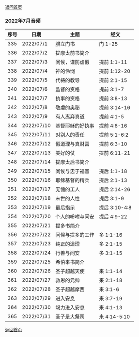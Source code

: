 [返回首页](index)

### 2022年7月音频

|序号|日期|主题|经文|
|---|----|---|---|
|335|2022/07/1|腓立门书|门 1-25|
|336|2022/07/2|提摩太前书简介|
|337|2022/07/3|问候，谨防虚假|提前 1:1-11|
|338|2022/07/4|神的怜悯|提前 1:12-20|
|339|2022/07/5|代祷的教导|提前 2:1-15|
|340|2022/07/6|监督的资格|提前 3:1-7|
|341|2022/07/7|执事的资格|提前 3:8-13|
|342|2022/07/8|敬虔的奥秘|提前 3:14-16|
|343|2022/07/9|有人离弃真道|提前 4:1-5|
|344|2022/07/10|基督耶稣的好执事|提前 4:6-16|
|345|2022/07/11|对别人的责任|提前 5:1-6:2|
|346|2022/07/12|假道理与真财富|提前 6:3-10|
|347|2022/07/13|美好的仗|提前 6:11-21|
|348|2022/07/14|提摩太后书简介||
|349|2022/07/15|问候与忠于福音|提后 1:1-18|
|350|2022/07/16|耶稣基督的精兵|提后 2:1-13|
|351|2022/07/17|无愧的工人|提后 2:14-26|
|352|2022/07/18|末世的人性|提后 3:1-9|
|353|2022/07/19|最后指示|提后 3:10-4:8|
|354|2022/07/20|个人的吩咐与问安|提后 4:9-22|
|355|2022/07/21|提多书简介||
|356|2022/07/22|问候与提多的工作|多 1:1-16|
|357|2022/07/23|纯正的道理|多 2:1-15|
|358|2022/07/24|行善与问安|多 3:1-15|
|359|2022/07/25|希伯来书简介||
|360|2022/07/26|圣子超越天使|来 1:1-14|
|361|2022/07/27|救恩的元帅|来 2:1-18|
|362|2022/07/28|圣子超越摩西|来 3:1-6|
|363|2022/07/29|进入安息|来 3:7-19|
|364|2022/07/30|竭力进入安息|来 4:1-13|
|365|2022/07/31|圣子是大祭司|来 4:14-5:10|


[返回首页](index)
